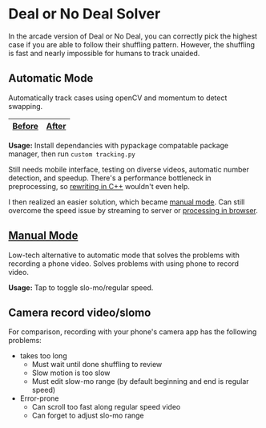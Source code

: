 # Deal or No Deal Solver

In the arcade version of Deal or No Deal, you can correctly pick the highest case if you are able to follow their shuffling pattern.
However, the shuffling is fast and nearly impossible for humans to track unaided.

## Automatic Mode
Automatically track cases using openCV and momentum to detect swapping.

| [Before](IMG_4383.MOV) | [After](docs/result.mp4) |
|------------------------|--------------------------|

**Usage:** Install dependancies with pypackage compatable package manager, then run `custom tracking.py`

Still needs mobile interface, testing on diverse videos, automatic number detection, and speedup.
There's a performance bottleneck in preprocessing, so [rewriting in C++](cpp) wouldn't even help.

I then realized an easier solution, which became [manual mode](https://funblaster22.github.io/DealNo-Solver/slomo.html).
Can still overcome the speed issue by streaming to server or [processing in browser](https://funblaster22.github.io/DealNo-Solver/auto.html).

## [Manual Mode](https://funblaster22.github.io/DealNo-Solver/slomo.html)
Low-tech alternative to automatic mode that solves the problems with recording a phone video.
Solves problems with using phone to record video.

**Usage:** Tap to toggle slo-mo/regular speed.

## Camera record video/slomo
For comparison, recording with your phone's camera app has the following problems:
- takes too long
  - Must wait until done shuffling to review
  - Slow motion is too slow
  - Must edit slow-mo range (by default beginning and end is regular speed)
- Error-prone
  - Can scroll too fast along regular speed video
  - Can forget to adjust slo-mo range

